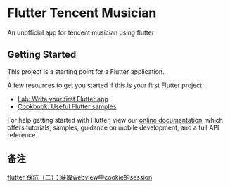 # Flutter Tencent Musician

An unofficial app for tencent musician using flutter

## Getting Started

This project is a starting point for a Flutter application.

A few resources to get you started if this is your first Flutter project:

- [Lab: Write your first Flutter app](https://flutter.dev/docs/get-started/codelab)
- [Cookbook: Useful Flutter samples](https://flutter.dev/docs/cookbook)

For help getting started with Flutter, view our 
[online documentation](https://flutter.dev/docs), which offers tutorials, 
samples, guidance on mobile development, and a full API reference.

## 备注

[flutter 踩坑（二）：获取webview中cookie的session](https://www.jianshu.com/p/55092eb06c17)